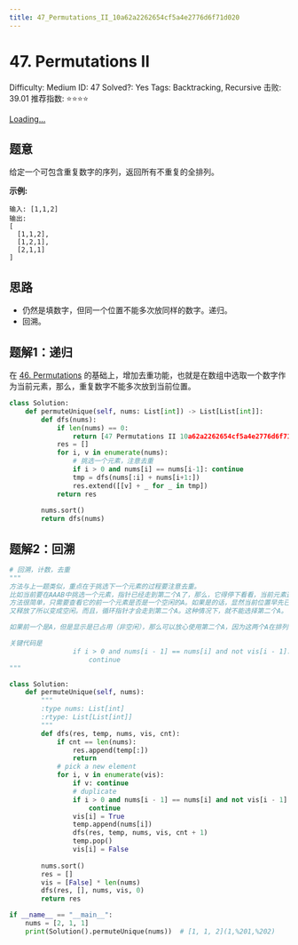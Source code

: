 ```yaml
---
title: 47_Permutations_II_10a62a2262654cf5a4e2776d6f71d020
---
```


# 47. Permutations II

Difficulty: Medium
ID: 47
Solved?: Yes
Tags: Backtracking, Recursive
击败: 39.01
推荐指数: ⭐⭐⭐⭐

[Loading...](https://leetcode.com/problems/permutations-ii/)

## 题意

给定一个可包含重复数字的序列，返回所有不重复的全排列。

**示例:**

```
输入: [1,1,2]
输出:
[
  [1,1,2],
  [1,2,1],
  [2,1,1]
]
```

## 思路

- 仍然是填数字，但同一个位置不能多次放同样的数字。递归。
- 回溯。

## 题解1：递归

在 [46. Permutations](46%20Permutations%20c00acaa5eb0d4839852df0d31d21cc6b.md) 的基础上，增加去重功能，也就是在数组中选取一个数字作为当前元素，那么，重复数字不能多次放到当前位置。

```python
class Solution:
    def permuteUnique(self, nums: List[int]) -> List[List[int]]:
        def dfs(nums):
            if len(nums) == 0:
                return [47 Permutations II 10a62a2262654cf5a4e2776d6f71d020](.md)
            res = []
            for i, v in enumerate(nums):
                # 挑选一个元素，注意去重
                if i > 0 and nums[i] == nums[i-1]: continue
                tmp = dfs(nums[:i] + nums[i+1:])
                res.extend([[v] + _ for _ in tmp])
            return res
        
        nums.sort()
        return dfs(nums)
```

## 题解2：回溯

```python
# 回溯，计数，去重
"""
方法与上一题类似，重点在于挑选下一个元素的过程要注意去重。
比如当前要在AAAB中挑选一个元素，指针已经走到第二个A了，那么，它得停下看看，当前元素选A合不合适，会不会造成重复。
方法很简单，只需要查看它的前一个元素是否是一个空闲的A。如果是的话，显然当前位置早先已经被元素A占过了，遍历完之后，
又释放了所以变成空闲。而且，循环指针才会走到第二个A。这种情况下，就不能选择第二个A。

如果前一个是A，但是显示是已占用（非空闲），那么可以放心使用第二个A，因为这两个A在排列中处于不同的位置，并不冲突。

关键代码是
                if i > 0 and nums[i - 1] == nums[i] and not vis[i - 1]:
                    continue
"""

class Solution:
    def permuteUnique(self, nums):
        """
        :type nums: List[int]
        :rtype: List[List[int]]
        """
        def dfs(res, temp, nums, vis, cnt):
            if cnt == len(nums):
                res.append(temp[:])
                return
            # pick a new element
            for i, v in enumerate(vis):
                if v: continue
                # duplicate
                if i > 0 and nums[i - 1] == nums[i] and not vis[i - 1]:
                    continue
                vis[i] = True
                temp.append(nums[i])
                dfs(res, temp, nums, vis, cnt + 1)
                temp.pop()
                vis[i] = False
                
        nums.sort()
        res = []
        vis = [False] * len(nums)
        dfs(res, [], nums, vis, 0)
        return res

if __name__ == "__main__":
    nums = [2, 1, 1]
    print(Solution().permuteUnique(nums))  # [1, 1, 2](1,%201,%202)
```